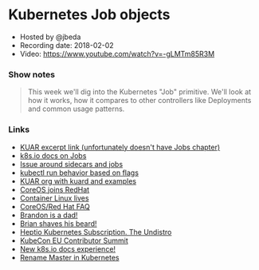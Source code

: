 # Kubernetes Job objects

- Hosted by @jbeda
- Recording date: 2018-02-02
- Video: https://www.youtube.com/watch?v=-gLMTm85R3M

### Show notes

> This week we'll dig into the Kubernetes "Job" primitive. We'll look at how it works, how it compares to other controllers like Deployments and common usage patterns.

### Links

 - [KUAR excerpt link (unfortunately doesn't have Jobs chapter)](http://go.heptio.com/kubernetes-up-and-running)
 - [k8s.io docs on Jobs](https://kubernetes.io/docs/concepts/workloads/controllers/jobs-run-to-completion/)
 - [Issue around sidecars and jobs](https://github.com/kubernetes/kubernetes/issues/25908)
 - [kubectl run behavior based on flags](https://kubernetes.io/docs/reference/kubectl/conventions/#generators)
 - [KUAR org with kuard and examples](https://github.com/kubernetes-up-and-running)
 - [CoreOS joins RedHat](https://coreos.com/blog/coreos-agrees-to-join-red-hat)
 - [Container Linux lives](https://groups.google.com/forum/m/#!topic/coreos-user/GR4YlF2c1dM)
 - [CoreOS/Red Hat FAQ](https://www.redhat.com/en/blog/faq-red-hat-acquire-coreos)
 - [Brandon is a dad!](https://twitter.com/BrandonPhilips/status/958809760299565056)
 - [Brian shaves his beard!](https://twitter.com/brianredbeard/status/958455929694953473)
 - [Heptio Kubernetes Subscription. The Undistro](https://blog.heptio.com/introducing-heptio-kubernetes-subscription-5415052ef374)
 - [KubeCon EU Contributor Summit](https://github.com/kubernetes/community/tree/master/events/2018/05-contributor-summit)
 - [New k8s.io docs experience!](https://kubernetes.io/docs/home/?path=users&persona=app-developer&level=foundational)
 - [Rename Master in Kubernetes](https://github.com/kubernetes/website/issues/6525)
